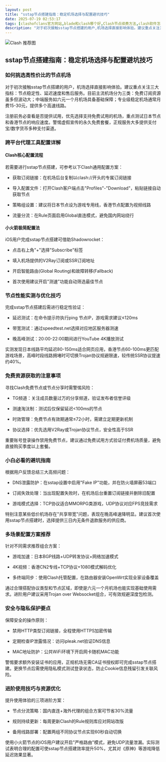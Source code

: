 ```yaml
---
layout: post
title: "sstap节点搭建指南：稳定机场选择与配置避坑技巧"
date: 2025-07-19 02:53:17
tags: [clashofclans官方网站,blade和clash哪个好,Clash节点续费方法,clash软件怎么用,ssr节点分享2025,vps可以用来翻墙吗,免费节点订阅网站]
description: "对于初次接触sstap节点搭建的用户,机场选择直接影响体验。建议重点关注三大指标:节点稳定性、延迟速度和售后服务。目前主流机场分为三类:免费订阅资源虽多但波动大；中端服务如六元一个月机场具备基础保障；专业级稳定机场通常月费15-30元,提供多个高速线路。"
---
```


![Clash 推荐图](https://clashjd.github.io/assets/img/clash订阅节点购买.png)

## sstap节点搭建指南：稳定机场选择与配置避坑技巧

### 如何挑选高性价比的节点机场

对于初次接触sstap节点搭建的用户，机场选择直接影响体验。建议重点关注三大指标：节点稳定性、延迟速度和售后服务。目前主流机场分为三类：免费订阅资源虽多但波动大；中端服务如六元一个月机场具备基础保障；专业级稳定机场通常月费15-30元，提供多个高速线路。

注册前务必查看是否提供试用，优先选择支持免费试用的机场，重点测试日本节点和香港节点的响应速度。警惕虚假宣传的永久免费套餐，正规服务大多提供支付宝/数字货币多种支付渠道。

### 跨平台代理工具配置详解

#### Clash核心配置流程

若需要进行sstap节点搭建，可参考以下Clash通用配置方案：

- 获取订阅链接：在机场后台复制以clash://开头的专属订阅链接

- 导入配置文件：打开Clash客户端点击"Profiles"-"Download"，粘贴链接自动获取节点

- 策略组设置：建议将日本节点设为游戏专用线，香港节点配置为视频线路

- 流量分流：在Rule页面启用Global直连模式，避免国内网站绕行

#### 小火箭极简配置法

iOS用户完成sstap节点搭建可借助Shadowrocket：

- 点击右上角"+"选择"Subscribe"标签

- 填入机场提供的V2Ray订阅或SSR订阅地址

- 开启智能路由(Global Routing)和故障转移(Fallback)

- 首次使用建议开启"测速"功能自动筛选最佳节点

### 节点性能实测与优化技巧

完成sstap节点搭建后需进行稳定性验证：

- 延迟测试：在命令提示符执行ping 节点IP，游戏需求建议≤120ms

- 带宽测试：通过speedtest.net选择对应地区服务器测速

- 晚高峰测试：20:00-22:00期间进行YouTube 4K播放测试

实测发现日本线路平均延迟80-150ms适合网页应用，香港节点60-100ms更匹配游戏场景，高峰时段线路拥堵时可切换Trojan协议规避限速，较传统SSR协议提速约40%。

### 免费资源获取的注意事项

寻找Clash免费节点或节点分享时需警惕风险：

- TG频道：关注成员数量过万的分享频道，验证发布者信誉评级

- 测速淘汰制：测试后仅保留延迟<100ms的节点

- 时效管理：免费节点有效期通常≤72小时，需建立定期更新机制

- 协议选择：优先选用V2Ray或Trojan协议节点，安全性高于SSR

重要账号登录操作禁用免费节点，建议通过免费试用方式验证付费机场质量，避免直接购买季度以上套餐。

### 小白必看的避坑指南

根据用户反馈总结三大高频问题：

- DNS泄露防护：在sstap设置中启用"Fake IP"功能，并在防火墙屏蔽53端口

- 订阅失效处理：当出现配置失败时，在机场后台重置订阅链接并删除旧配置

- 游戏模式选择：TCP协议适合MMORPG类游戏，UDP协议对应FPS竞技需求

特别注意某些低价机场存在"共享带宽"问题，表现在晚高峰速降明显。建议首次使用sstap节点搭建时，选择提供三日内无条件退款服务的供应商。

### 多场景配置方案推荐

针对不同需求推荐组合方案：

- 游戏加速：日本BGP线路+UDP转发协议+网络加速模式

- 4K视频：香港CN2专线+TCP协议+1080模式解码优化

- 多终端同步：使用Clash托管配置，在路由器安装OpenWrt实现全家设备覆盖

通过合理搭配协议类型和节点区域，即使是六元一个月机场也能实现基础使用需求。进阶用户建议采用Trojan over Websocket组合，可有效规避深度包检测。

### 安全与隐私保护要点

保障安全的操作原则：

- 禁用HTTP类型订阅链接，全程使用HTTPS加密传输

- 定期检查IP泄露情况：访问ipleak.net验证DNS信息

- MAC地址防护：公共WiFi环境下开启网卡随机MAC功能

警惕要求额外安装证书的应用，正规机场无需CA证书授权即可完成sstap节点搭建。更换节点后需使用隐私模式测试登录状态，防止Cookie信息残留引发关联风险。

### 进阶使用技巧与资源优化

提升使用体验的三项进阶方案：

- 节点分流策略：国内直连+海外代理的组合方案可节省30%流量

- 规则持续更新：每周更新Clash的Rule规则库应对网站改版

- 备用线路部署：配置两组不同协议节点实现60秒自动切换

使用小火箭节点的iOS用户建议开启"严格路由"模式，避免UDP流量泄漏。实际测试表明合理的配置可使sstap节点搭建效率提升50%，尤其对《原神》等游戏降低延迟效果显著。